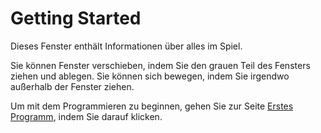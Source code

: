 # Getting Started
Dieses Fenster enthält Informationen über alles im Spiel.

Sie können Fenster verschieben, indem Sie den grauen Teil des Fensters ziehen und ablegen.
Sie können sich bewegen, indem Sie irgendwo außerhalb der Fenster ziehen.

Um mit dem Programmieren zu beginnen, gehen Sie zur Seite [Erstes Programm](docs/first_program.md), indem Sie darauf klicken.
